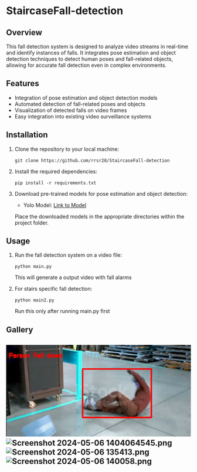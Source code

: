 # StaircaseFall-detection



## Overview
This fall detection system is designed to analyze video streams in real-time and identify instances of falls. It integrates pose estimation and object detection techniques to detect human poses and fall-related objects, allowing for accurate fall detection even in complex environments.

## Features
- Integration of pose estimation and object detection models
- Automated detection of fall-related poses and objects
- Visualization of detected falls on video frames
- Easy integration into existing video surveillance systems

## Installation
1. Clone the repository to your local machine:

    ```
    git clone https://github.com/rrsr28/StaircaseFall-detection
    ```

2. Install the required dependencies:

    ```
    pip install -r requirements.txt
    ```

3. Download pre-trained models for pose estimation and object detection:
   - Yolo Model: [Link to Model](https://github.com/WongKinYiu/yolov7/releases/download/v0.1/yolov7-w6-pose.pt)
   
   Place the downloaded models in the appropriate directories within the project folder.

## Usage
1. Run the fall detection system on a video file:

    ```
    python main.py
    ```
   This will generate a output video with fall alarms


2. For stairs specific fall detection:

    ```
    python main2.py
    ```
   Run this only after running main.py first

## Gallery
![img.png](img.png)
![Screenshot 2024-05-06 1404064545.png](..%2F..%2F..%2F..%2F..%2FPictures%2FScreenshots%2FScreenshot%202024-05-06%201404064545.png)
![Screenshot 2024-05-06 135413.png](..%2F..%2F..%2F..%2F..%2FPictures%2FScreenshots%2FScreenshot%202024-05-06%20135413.png)
![Screenshot 2024-05-06 140058.png](..%2F..%2F..%2F..%2F..%2FPictures%2FScreenshots%2FScreenshot%202024-05-06%20140058.png)
---